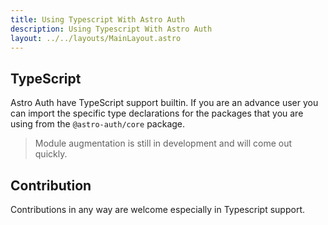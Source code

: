 ```yaml
---
title: Using Typescript With Astro Auth
description: Using Typescript With Astro Auth
layout: ../../layouts/MainLayout.astro
---
```


## TypeScript

Astro Auth have TypeScript support builtin. If you are an advance user you can import the specific type declarations for the packages that you are using from the `@astro-auth/core` package.

> Module augmentation is still in development and will come out quickly.

## Contribution

Contributions in any way are welcome especially in Typescript support.
